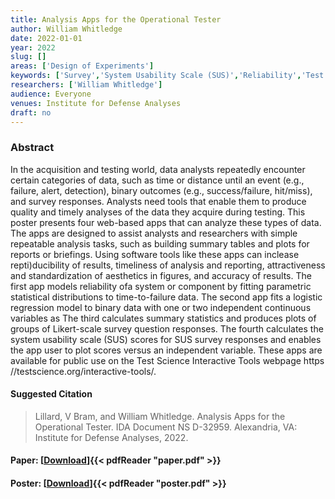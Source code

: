 ```yaml
---
title: Analysis Apps for the Operational Tester
author: William Whitledge
date: 2022-01-01
year: 2022
slug: []
areas: ['Design of Experiments']
keywords: ['Survey','System Usability Scale (SUS)','Reliability','Test Science','Logistic Regression','Binary Response','Likert Response','Interactive Web Application','Reproducibility','Shiny']
researchers: ['William Whitledge']
audience: Everyone
venues: Institute for Defense Analyses
draft: no
---
```




### Abstract
In the acquisition and testing world, data analysts repeatedly encounter certain categories of data, such as time or distance until an event (e.g., failure, alert, detection), binary outcomes (e.g., success/failure, hit/miss), and survey responses. Analysts need tools that enable them to produce quality and timely analyses of the data they acquire during testing. This poster presents four web-based apps that can analyze these types of data. The apps are designed to assist analysts and researchers with simple repeatable analysis tasks, such as building summary tables and plots for reports or briefings. Using software tools like these apps can inclease repti)ducibility of results, timeliness of analysis and reporting, attractiveness and standardization of aesthetics in figures, and accuracy of results. The first app models reliability ofa system or component by fitting parametric statistical distributions to time-to-failure data. The second app fits a logistic regression model to binary data with one or two independent continuous variables as The third calculates summary statistics and produces plots of groups of Likert-scale survey question responses. The fourth calculates the system usability scale (SUS) scores for SUS survey responses and enables the app user to plot scores versus an independent variable. These apps are available for public use on the Test Science Interactive Tools webpage https //testscience.org/interactive-tools/.

#### Suggested Citation
> Lillard, V Bram, and William Whitledge. Analysis Apps for the Operational Tester. IDA Document NS D-32959. Alexandria, VA: Institute for Defense Analyses, 2022.



#### Paper: [[Download](paper.pdf)]{{< pdfReader "paper.pdf" >}}

#### Poster: [[Download](poster.pdf)]{{< pdfReader "poster.pdf" >}}

